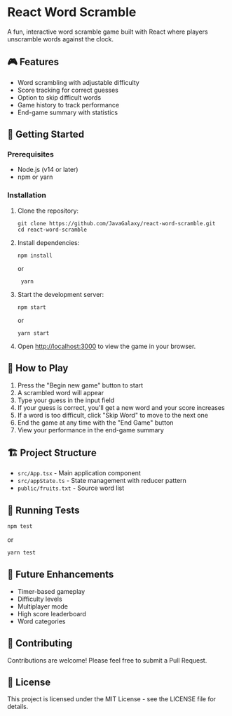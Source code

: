 # React Word Scramble

A fun, interactive word scramble game built with React where players unscramble words against the clock.

## 🎮 Features

- Word scrambling with adjustable difficulty
- Score tracking for correct guesses
- Option to skip difficult words
- Game history to track performance
- End-game summary with statistics

## 🚀 Getting Started

### Prerequisites

- Node.js (v14 or later)
- npm or yarn

### Installation

1. Clone the repository:
   ```
   git clone https://github.com/JavaGalaxy/react-word-scramble.git
   cd react-word-scramble
   ```

2. Install dependencies:
   ```
   npm install
   ```
   or
   ```
    yarn
   ```

3. Start the development server:
   ```
   npm start
   ```
   or
   ```
   yarn start
   ```

4. Open [http://localhost:3000](http://localhost:3000) to view the game in your browser.

## 📖 How to Play

1. Press the "Begin new game" button to start
2. A scrambled word will appear
3. Type your guess in the input field
4. If your guess is correct, you'll get a new word and your score increases
5. If a word is too difficult, click "Skip Word" to move to the next one
6. End the game at any time with the "End Game" button
7. View your performance in the end-game summary

## 🏗️ Project Structure

- `src/App.tsx` - Main application component
- `src/appState.ts` - State management with reducer pattern
- `public/fruits.txt` - Source word list

## 🧪 Running Tests

```bash
npm test
```
or
```bash
yarn test
```

## 🔮 Future Enhancements

- Timer-based gameplay
- Difficulty levels
- Multiplayer mode
- High score leaderboard
- Word categories

## 🤝 Contributing

Contributions are welcome! Please feel free to submit a Pull Request.

## 📄 License

This project is licensed under the MIT License - see the LICENSE file for details.
